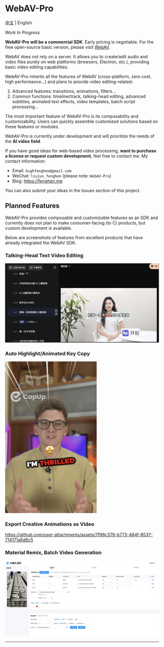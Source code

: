 # WebAV-Pro

[中文](./README.md) | English

_Work In Progress_

**WebAV-Pro will be a commercial SDK**. Early pricing is negotiable. For the free open-source basic version, please visit [WebAV](https://github.com/WebAV-Tech/WebAV).

WebAV does not rely on a server. It allows you to create/edit audio and video files purely on web platforms (browsers, Electron, etc.), providing basic video editing capabilities.

WebAV-Pro inherits all the features of WebAV (cross-platform, zero cost, high performance...) and plans to provide video editing-related:

1. Advanced features: transitions, animations, filters...
2. Common functions: timeline/track, talking-head editing, advanced subtitles, animated text effects, video templates, batch script processing...

The most important feature of WebAV-Pro is its composability and customizability. Users can quickly assemble customized solutions based on these features or modules.

WebAV-Pro is currently under development and will prioritize the needs of the **AI video field**.

If you have good ideas for web-based video processing, **want to purchase a license or request custom development**, feel free to contact me. My contact information:

- Email: `hughfenghen@gmail.com`
- WeChat: `liujun_fenghen` (please note: `WebAV-Pro`)
- Blog: <https://fenghen.me>

You can also submit your ideas in the Issues section of this project.

## Planned Features

WebAV-Pro provides composable and customizable features as an SDK and currently does not plan to make consumer-facing (to C) products, but custom development is available.

Below are screenshots of features from excellent products that have already integrated the WebAV SDK.

### Talking-Head Text Video Editing

<img src="./assets/image-2.png" width="600">

### Auto Highlight/Animated Key Copy

<img src="./assets/image-1.png" width="300">

### Export Creative Animations as Video

https://github.com/user-attachments/assets/7f98c379-b773-484f-8537-714171a6d6c5

### Material Remix, Batch Video Generation

<img src="./assets/image-3.png" width="800">

---
